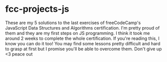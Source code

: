 # fcc-projects-js

These are my 5 solutions to the last exercises of freeCodeCamp's JavaScript Data Structures and Algorithms certification.
I'm pretty proud of them and they are my first steps on JS programming.
I think it took me around 2 weeks to complete the whole certification.
If you're reading this, I know you can do it too! You may find some lessons pretty difficult and hard to grasp at first but I promise you'll be able to overcome them. Don't give up <3
peace out

